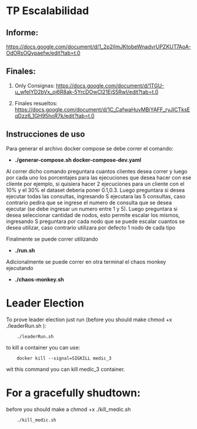 # TP Escalabilidad

## Informe: 
https://docs.google.com/document/d/1_2p2jImJKtobeWnadvrUPZKUT7AoA-OdORsOQypaefw/edit?tab=t.0

## Finales:

1. Only Consignas:
    https://docs.google.com/document/d/1TGU-u_wfeIYD2bVx_oj6R8ak-5YrcDOwCI21EjS5RwI/edit?tab=t.0

2. Finales resueltos:
    https://docs.google.com/document/d/1C_CafwaHuyMBiYAFF_ryJICTksEqDzz6_1GH95hoR7k/edit?tab=t.0

## Instrucciones de uso

Para generar el archivo docker compose se debe correr el comando: 
* **./generar-compose.sh docker-compose-dev.yaml**

Al correr dicho comando preguntara cuantos clientes desea correr y luego por cada uno los porcentajes para las ejecuciones que desea hacer con ese cliente por ejemplo, si quisiera hacer 2 ejecuciones para un cliente con el 10% y el 30% el dataset deberia poner 0.1,0.3. Luego preguntara si desea ejecutar todas las consultas, ingresando S ejecutara las 5 consultas, caso contrario pedira que se ingrese el numero de consulta que se desea ejecutar (se debe ingresar un numero entre 1 y 5). Luego preguntara si desea seleccionar cantidad de nodos, esto permite escalar los mismos, ingresando S preguntara por cada nodo que se puede escalar cuantos se desea utilizar, caso contrario utilizara por defecto 1 nodo de cada tipo

Finalmente se puede correr utilizando 

* **./run.sh**


Adicionalmente se puede correr en otra terminal el chaos monkey ejecutando

* **./chaos-monkey.sh**

# Leader Election
To prove leader election just run (before you should make chmod +x ./leaderRun.sh ): 
``` 
    ./leaderRun.sh
```
to kill a container you can use: 
```
    docker kill --signal=SIGKILL medic_3
```
wit this command you can kill medic_3 container. 

# For a gracefully shudtown:
before you should make a chmod +x ./kill_medic.sh
```
    ./kill_medic.sh

```

